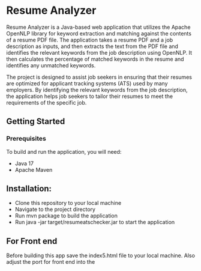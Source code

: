# Resume Analyzer
Resume Analyzer is a Java-based web application that utilizes the Apache OpenNLP library for keyword extraction and matching against the contents of a resume PDF file. The application takes a resume PDF and a job description as inputs, and then extracts the text from the PDF file and identifies the relevant keywords from the job description using OpenNLP. It then calculates the percentage of matched keywords in the resume and identifies any unmatched keywords.

The project is designed to assist job seekers in ensuring that their resumes are optimized for applicant tracking systems (ATS) used by many employers. By identifying the relevant keywords from the job description, the application helps job seekers to tailor their resumes to meet the requirements of the specific job.

## Getting Started
### Prerequisites

To build and run the application, you will need:

- Java 17
- Apache Maven

## Installation:

- Clone this repository to your local machine
- Navigate to the project directory
- Run mvn package to build the application
- Run java -jar target/resumeatschecker.jar to start the application

## For Front end 
Before building this app save the index5.html file to your local machine.
Also adjust the port for front end into the 

